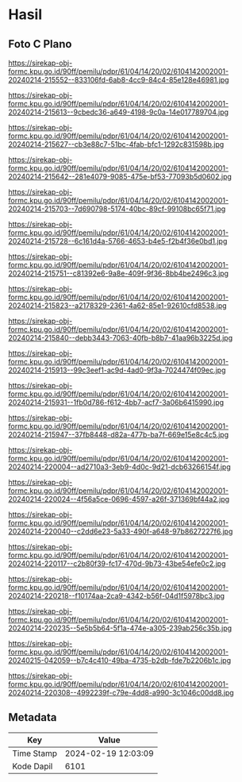 # Hasil

## Foto C Plano

https://sirekap-obj-formc.kpu.go.id/90ff/pemilu/pdpr/61/04/14/20/02/6104142002001-20240214-215552--833106fd-6ab8-4cc9-84c4-85e128e46981.jpg

https://sirekap-obj-formc.kpu.go.id/90ff/pemilu/pdpr/61/04/14/20/02/6104142002001-20240214-215613--9cbedc36-a649-4198-9c0a-14e017789704.jpg

https://sirekap-obj-formc.kpu.go.id/90ff/pemilu/pdpr/61/04/14/20/02/6104142002001-20240214-215627--cb3e88c7-51bc-4fab-bfc1-1292c831598b.jpg

https://sirekap-obj-formc.kpu.go.id/90ff/pemilu/pdpr/61/04/14/20/02/6104142002001-20240214-215642--281e4079-9085-475e-bf53-77093b5d0602.jpg

https://sirekap-obj-formc.kpu.go.id/90ff/pemilu/pdpr/61/04/14/20/02/6104142002001-20240214-215703--7d690798-5174-40bc-89cf-99108bc65f71.jpg

https://sirekap-obj-formc.kpu.go.id/90ff/pemilu/pdpr/61/04/14/20/02/6104142002001-20240214-215728--6c161d4a-5766-4653-b4e5-f2b4f36e0bd1.jpg

https://sirekap-obj-formc.kpu.go.id/90ff/pemilu/pdpr/61/04/14/20/02/6104142002001-20240214-215751--c81392e6-9a8e-409f-9f36-8bb4be2496c3.jpg

https://sirekap-obj-formc.kpu.go.id/90ff/pemilu/pdpr/61/04/14/20/02/6104142002001-20240214-215823--a2178329-2361-4a62-85e1-92610cfd8538.jpg

https://sirekap-obj-formc.kpu.go.id/90ff/pemilu/pdpr/61/04/14/20/02/6104142002001-20240214-215840--debb3443-7063-40fb-b8b7-41aa96b3225d.jpg

https://sirekap-obj-formc.kpu.go.id/90ff/pemilu/pdpr/61/04/14/20/02/6104142002001-20240214-215913--99c3eef1-ac9d-4ad0-9f3a-7024474f09ec.jpg

https://sirekap-obj-formc.kpu.go.id/90ff/pemilu/pdpr/61/04/14/20/02/6104142002001-20240214-215931--1fb0d786-f612-4bb7-acf7-3a06b6415990.jpg

https://sirekap-obj-formc.kpu.go.id/90ff/pemilu/pdpr/61/04/14/20/02/6104142002001-20240214-215947--37fb8448-d82a-477b-ba7f-669e15e8c4c5.jpg

https://sirekap-obj-formc.kpu.go.id/90ff/pemilu/pdpr/61/04/14/20/02/6104142002001-20240214-220004--ad2710a3-3eb9-4d0c-9d21-dcb63266154f.jpg

https://sirekap-obj-formc.kpu.go.id/90ff/pemilu/pdpr/61/04/14/20/02/6104142002001-20240214-220024--4f56a5ce-0696-4597-a26f-371369bf44a2.jpg

https://sirekap-obj-formc.kpu.go.id/90ff/pemilu/pdpr/61/04/14/20/02/6104142002001-20240214-220040--c2dd6e23-5a33-490f-a648-97b8627227f6.jpg

https://sirekap-obj-formc.kpu.go.id/90ff/pemilu/pdpr/61/04/14/20/02/6104142002001-20240214-220117--c2b80f39-fc17-470d-9b73-43be54efe0c2.jpg

https://sirekap-obj-formc.kpu.go.id/90ff/pemilu/pdpr/61/04/14/20/02/6104142002001-20240214-220218--f10174aa-2ca9-4342-b56f-04d1f5978bc3.jpg

https://sirekap-obj-formc.kpu.go.id/90ff/pemilu/pdpr/61/04/14/20/02/6104142002001-20240214-220235--5e5b5b64-5f1a-474e-a305-239ab256c35b.jpg

https://sirekap-obj-formc.kpu.go.id/90ff/pemilu/pdpr/61/04/14/20/02/6104142002001-20240215-042059--b7c4c410-49ba-4735-b2db-fde7b2206b1c.jpg

https://sirekap-obj-formc.kpu.go.id/90ff/pemilu/pdpr/61/04/14/20/02/6104142002001-20240214-220308--4992239f-c79e-4dd8-a990-3c1046c00dd8.jpg


## Metadata

| Key        | Value               |
| ---------- | ------------------- |
| Time Stamp | 2024-02-19 12:03:09 |
| Kode Dapil | 6101                |



